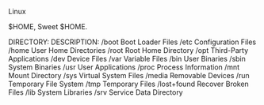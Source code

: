 Linux

$HOME, Sweet $HOME.

DIRECTORY:      DESCRIPTION:
/boot           Boot Loader Files
/etc            Configuration Files
/home           User Home Directories
/root           Root Home Directory
/opt            Third-Party Applications
/dev            Device Files
/var            Variable Files
/bin            User Binaries
/sbin           System Binaries
/usr            User Applications
/proc           Process Information
/mnt            Mount Directory
/sys            Virtual System Files
/media          Removable Devices
/run            Temporary File System
/tmp            Temporary Files
/lost+found     Recover Broken Files
/lib            System Libraries
/srv            Service Data Directory
